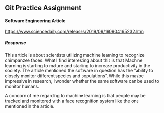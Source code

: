 ## Git Practice Assignment

#### Software Engineering Article
https://www.sciencedaily.com/releases/2019/09/190904165232.htm

##### Response
This article is about scientists utilizing machine learning to recognize chimpanzee faces. What I find interesting about this is that Machine learning is starting to mature and starting to increase productivity in the society. The article mentioned the software in question has the "ability to closely monitor different species and populations". While this maybe impressive in research, I wonder whether the same software can be used to monitor humans.

A concorn of me regarding to machine learning is that people may be tracked and monitored with a face recognition system like the one mentioned in the article. 
